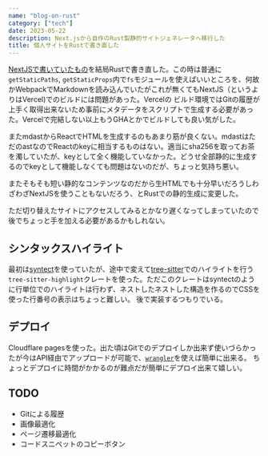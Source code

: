 ```yaml
---
name: "blog-on-rust"
category: ["tech"]
date: 2023-05-22
description: Next.jsから自作のRust製静的サイトジェネレータへ移行した
title: 個人サイトをRustで書き直した
---
```


[NextJSで書いていたもの](./blog-on-nextjs.html)を結局Rustで書き直した。この時は普通に`getStaticPaths`, `getStaticProps`内で`fs`モジュールを使えばいいところを、何故かWebpackでMarkdownを読み込んでいたがこれが無くてもNextJS（というよりはVercel)でのビルドには問題があった。Vercelの
ビルド環境ではGitの履歴が上手く取得出来ないため事前にメタデータをスクリプトで生成する必要があった。Vercelで完結しない以上もうGHAとかでビルドしても良い気がした。

またmdastからReactでHTMLを生成するのもあまり筋が良くない。mdastはただのastなのでReactのkeyに相当するものはない。適当にsha256を取ってお茶を濁していたが、keyとして全く機能していなかった。どうせ全部静的に生成するのでkeyとして機能しなくても問題はないのだが、ちょっと気持ち悪い。

またそもそも短い静的なコンテンツなのだから生HTMLでも十分早いだろうしわざわざNextJSを使うこともないだろう、とRustでの静的生成に変更した。

ただ切り替えたサイトにアクセスしてみるとかなり遅くなってしまっていたので後でちょっと手を加える必要があるかもしれない。

## シンタックスハイライト

最初は[syntect](https://github.com/trishume/syntect)を使っていたが、途中で変えて[tree-sitter](https://tree-sitter.github.io/tree-sitter/)でのハイライトを行う`tree-sitter-highlight`クレートを使った。ただこのクレートはsyntectのように行単位でのハイライトは行わず、ネストしたネストした構造を作るのでCSSを使った行番号の表示はちょっと難しい。
後で実装するつもりでいる。

## デプロイ

Cloudflare pagesを使った。出た頃はGitでのデプロイしか出来ず使いづらかったが今はAPI経由でアップロードが可能で、[`wrangler`](https://developers.cloudflare.com/workers/wrangler/)を使えば簡単に出来る。
ちょっとデプロイに時間がかかるのが難点だが簡単にデプロイ出来て嬉しい。

## TODO

- Gitによる履歴
- 画像最適化
- ページ遷移最適化
- コードスニペットのコピーボタン
